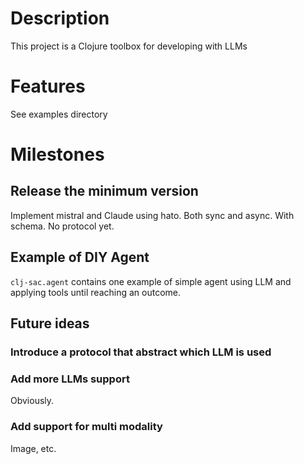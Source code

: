 # Description
This project is a Clojure toolbox for developing with LLMs

# Features

See examples directory

# Milestones

## Release the minimum version

Implement mistral and Claude using hato. Both sync and async. With schema.
No protocol yet.


## Example of DIY Agent

`clj-sac.agent` contains one example of simple agent using LLM and applying tools until reaching an outcome.

## Future ideas

### Introduce a protocol that abstract which LLM is used

### Add more LLMs support

Obviously.

### Add support for multi modality
Image, etc.